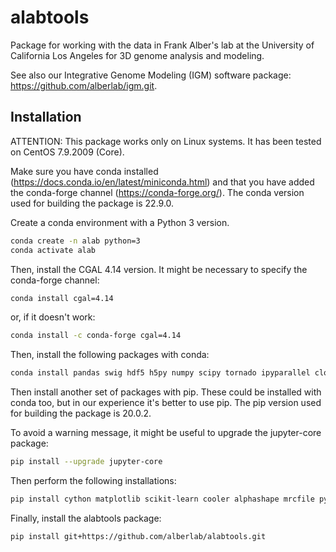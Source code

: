 # alabtools

Package for working with the data in Frank Alber's lab at the University of California Los Angeles for 3D genome analysis and modeling.

See also our Integrative Genome Modeling (IGM) software package: https://github.com/alberlab/igm.git.

## Installation

ATTENTION: This package works only on Linux systems. It has been tested on CentOS 7.9.2009 (Core).

Make sure you have conda installed (https://docs.conda.io/en/latest/miniconda.html) and that you have added the conda-forge channel (https://conda-forge.org/). The conda version used for building the package is 22.9.0.

Create a conda environment with a Python 3 version.
```bash
conda create -n alab python=3
conda activate alab
```

Then, install the CGAL 4.14 version. It might be necessary to specify the conda-forge channel:
```bash
conda install cgal=4.14
```
or, if it doesn't work:
```bash
conda install -c conda-forge cgal=4.14
```

Then, install the following packages with conda:
```bash
conda install pandas swig hdf5 h5py numpy scipy tornado ipyparallel cloudpickle
```

Then install another set of packages with pip. These could be installed with conda too, but in our experience it's better to use pip. The pip version used for building the package is 20.0.2.

To avoid a warning message, it might be useful to upgrade the jupyter-core package:
```bash
pip install --upgrade jupyter-core
```

Then perform the following installations:
```bash
pip install cython matplotlib scikit-learn cooler alphashape mrcfile pyBigWig
```

Finally, install the alabtools package:
```bash
pip install git+https://github.com/alberlab/alabtools.git
```